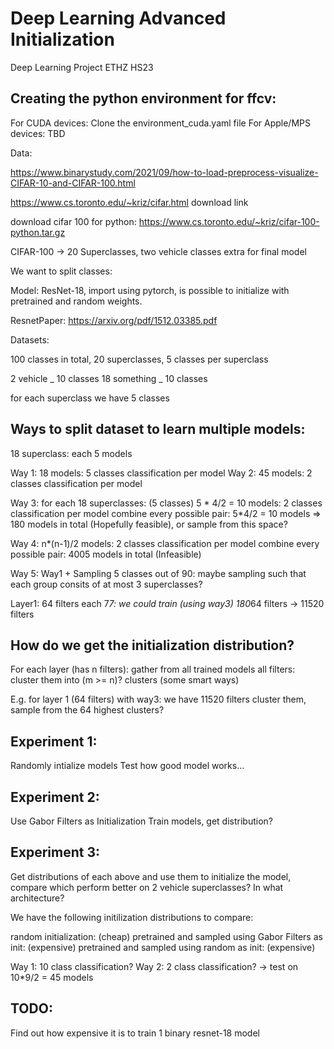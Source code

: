 # Deep Learning Advanced Initialization

Deep Learning Project ETHZ HS23

## Creating the python environment for ffcv:

For CUDA devices: Clone the environment_cuda.yaml file
For Apple/MPS devices: TBD

Data:

https://www.binarystudy.com/2021/09/how-to-load-preprocess-visualize-CIFAR-10-and-CIFAR-100.html

https://www.cs.toronto.edu/~kriz/cifar.html download link

download cifar 100 for python: https://www.cs.toronto.edu/~kriz/cifar-100-python.tar.gz

CIFAR-100 -> 20 Superclasses, two vehicle classes extra for final model

We want to split classes:

Model: ResNet-18, import using pytorch, is possible to initialize with pretrained and random weights.

ResnetPaper: https://arxiv.org/pdf/1512.03385.pdf

Datasets:

100 classes in total, 20 superclasses, 5 classes per superclass

2 vehicle _ 10 classes
18 something _ 10 classes

for each superclass we have 5 classes

## Ways to split dataset to learn multiple models:

18 superclass: each 5 models

Way 1: 18 models: 5 classes classification per model
Way 2: 45 models: 2 classes classification per model

Way 3: for each 18 superclasses: (5 classes) 5 * 4/2 = 10 models: 2 classes classification per model
combine every possible pair: 5*4/2 = 10 models
=> 180 models in total (Hopefully feasible), or sample from this space?

Way 4: n\*(n-1)/2 models: 2 classes classification per model
combine every possible pair:
4005 models in total (Infeasible)

Way 5: Way1 + Sampling 5 classes out of 90:
maybe sampling such that each group consits of at most 3 superclasses?

Layer1: 64 filters each 7*7: we could train (using way3) 180*64 filters -> 11520 filters

## How do we get the initialization distribution?

For each layer (has n filters): gather from all trained models all filters:
cluster them into (m >= n)? clusters (some smart ways)

E.g. for layer 1 (64 filters) with way3: we have 11520 filters
cluster them,
sample from the 64 highest clusters?

## Experiment 1:

Randomly intialize models
Test how good model works...

## Experiment 2:

Use Gabor Filters as Initialization
Train models, get distribution?

## Experiment 3:

Get distributions of each above
and use them to initialize the model, compare which perform better on 2 vehicle superclasses?
In what architecture?

We have the following initilization distributions to compare:

random initialization: (cheap)
pretrained and sampled using Gabor Filters as init: (expensive)
pretrained and sampled using random as init: (expensive)

Way 1: 10 class classification?
Way 2: 2 class classification? -> test on 10\*9/2 = 45 models

## TODO:

Find out how expensive it is to train 1 binary resnet-18 model
